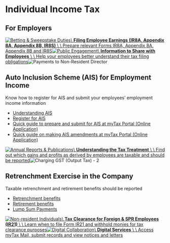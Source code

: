 # Individual Income Tax

## For Employers

[![Betting & Sweepstake Duties](https://www.iras.gov.sg/images/default-source/illustrations-png/betting-sweepstake-duties.png?sfvrsn=12fec5bb_3)\\
**Filing Employee Earnings (IR8A, Appendix 8A, Appendix 8B, IR8S)** \\
\\
Prepare relevant Forms IR8A, Appendix 8A, Appendix 8B and IR8S](https://www.iras.gov.sg/taxes/individual-income-tax/employers/filing-employee-earnings-(ir8a-appendix-8a-appendix-8b-ir8s))[![Public Engagement](https://www.iras.gov.sg/images/default-source/illustrations-png/public-engagement.png?sfvrsn=f42f4e6f_3)\\
**Information to Share with Employees** \\
\\
Help your employees better understand their tax filing obligations](https://www.iras.gov.sg/taxes/individual-income-tax/employers/information-to-share-with-employees)![Payments to Non-Resident Director](https://www.iras.gov.sg/images/default-source/illustrations-png/payments-to-non-resident-director.png?sfvrsn=ce763449_3)

## Auto Inclusion Scheme (AIS) for Employment Income

Know how to register for AIS and submit your employees’ employment income information

- [Understanding AIS](https://www.iras.gov.sg/taxes/individual-income-tax/employers/auto-inclusion-scheme-(ais)-for-employment-income)
- [Register for AIS](https://www.iras.gov.sg/taxes/individual-income-tax/employers/auto-inclusion-scheme-(ais)-for-employment-income/join-the-auto-inclusion-scheme-(ais)-for-employment-income)
- [Quick guide to prepare and submit for AIS at myTax Portal (Online Application)](https://www.iras.gov.sg/media/docs/default-source/uploadedfiles/pdf/quick-guide-to-prepare-and-submit-for-ais-at-mytax-portal-(online-application).pdf)
- [Quick guide on making AIS amendments at myTax Portal (Online Application)](https://www.iras.gov.sg/media/docs/default-source/uploadedfiles/pdf/quick-guide-on-making-ais-amendments-at-mytax-portal-(online-application).pdf)

[![Annual Reports & Publications](https://www.iras.gov.sg/images/default-source/illustrations-png/annual-reports-publications.png?sfvrsn=236ace03_3)\\
**Understanding the Tax Treatment** \\
\\
Find out which gains and profits as derived by employees are taxable and should be reported](https://www.iras.gov.sg/taxes/individual-income-tax/employers/understanding-the-tax-treatment)![Charging GST (Output Tax) - 2](https://www.iras.gov.sg/images/default-source/illustrations-png/charging-gst-(output-tax)-2.png?sfvrsn=b3a493bd_3)

## Retrenchment Exercise in the Company

Taxable retrenchment and retirement benefits should be reported

- [Retrenchment benefits](https://www.iras.gov.sg/taxes/individual-income-tax/basics-of-individual-income-tax/what-is-taxable-what-is-not/employment-income/retrenchment-benefits)
- [Retirement benefits](https://www.iras.gov.sg/taxes/individual-income-tax/basics-of-individual-income-tax/what-is-taxable-what-is-not/employment-income/retirement-benefits)
- [Lump Sum Payments](https://www.iras.gov.sg/taxes/individual-income-tax/employers/understanding-the-tax-treatment/lump-sum-payments)

[![Non-resident Individuals](https://www.iras.gov.sg/images/default-source/illustrations-png/non-resident-individuals.png?sfvrsn=51236092_3)\\
**Tax Clearance for Foreign & SPR Employees (IR21)** \\
\\
Learn when to file Form IR21 and withhold monies for tax clearance purposes](https://www.iras.gov.sg/taxes/individual-income-tax/employers/tax-clearance-for-foreign-spr-employees-(ir21))[![Digital Collaboration](https://www.iras.gov.sg/images/default-source/illustrations-png/digital-collaboration.png?sfvrsn=4f7736ef_3)\\
**Digital Services** \\
\\
Access myTax Mail, submit records and view notices and letters](https://www.iras.gov.sg/taxes/individual-income-tax/employers/digital-services)